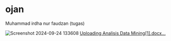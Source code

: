 # ojan
Muhammad irdha nur faudzan (tugas)

![Screenshot 2024-09-24 133608](https://github.com/user-attachments/assets/f83698f8-d751-4876-9ee8-f133c52e28a1)
[Uploading Analisis Data Mining[1].docx…]()
